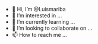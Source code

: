 - 👋 Hi, I’m @Luismariba
- 👀 I’m interested in ...
- 🌱 I’m currently learning ...
- 💞️ I’m looking to collaborate on ...
- 📫 How to reach me ...

<!---
Luismariba/Luismariba is a ✨ special ✨ repository because its `README.md` (this file) appears on your GitHub profile.
You can click the Preview link to take a look at your changes.

--->
